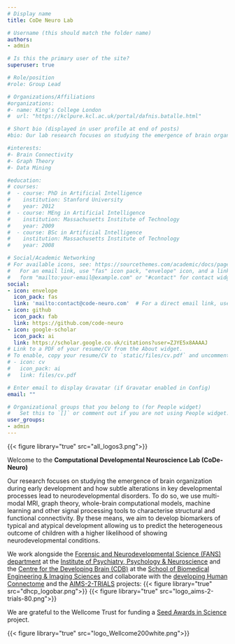 ```yaml
---
# Display name
title: CoDe Neuro Lab

# Username (this should match the folder name)
authors:
- admin

# Is this the primary user of the site?
superuser: true

# Role/position
#role: Group Lead

# Organizations/Affiliations
#organizations:
#- name: King's College London
#  url: "https://kclpure.kcl.ac.uk/portal/dafnis.batalle.html"

# Short bio (displayed in user profile at end of posts)
#bio: Our lab research focuses on studying the emergence of brain organization during early development and how subtle alterations in key developmental processes lead to neurodevelopmental disorders. To do so, we use multi-modal MRI, whole-brain computational models, graph theory and signal processing tools to characterise structural and functional connectivity. By these means, we aim to develop biomarkers of typical and atypical development allowing us to predict the heterogeneous outcome of children at risk of neurodevelopmental disorders.

#interests:
#- Brain Connectivity
#- Graph Theory
#- Data Mining

#education:
# courses:
#  - course: PhD in Artificial Intelligence
#    institution: Stanford University
#    year: 2012
#  - course: MEng in Artificial Intelligence
#    institution: Massachusetts Institute of Technology
#    year: 2009
#  - course: BSc in Artificial Intelligence
#    institution: Massachusetts Institute of Technology
#    year: 2008

# Social/Academic Networking
# For available icons, see: https://sourcethemes.com/academic/docs/page-builder/#icons
#   For an email link, use "fas" icon pack, "envelope" icon, and a link in the
#   form "mailto:your-email@example.com" or "#contact" for contact widget.
social:
- icon: envelope
  icon_pack: fas
  link: 'mailto:contact@code-neuro.com'  # For a direct email link, use "mailto:test@example.org".
- icon: github
  icon_pack: fab
  link: https://github.com/code-neuro 
- icon: google-scholar
  icon_pack: ai
  link: https://scholar.google.co.uk/citations?user=ZJYE5x8AAAAJ
# Link to a PDF of your resume/CV from the About widget.
# To enable, copy your resume/CV to `static/files/cv.pdf` and uncomment the lines below.
# - icon: cv
#   icon_pack: ai
#   link: files/cv.pdf

# Enter email to display Gravatar (if Gravatar enabled in Config)
email: ""

# Organizational groups that you belong to (for People widget)
#   Set this to `[]` or comment out if you are not using People widget.
user_groups:
- admin
---
```


{{< figure library="true" src="all_logos3.png">}}

Welcome to the **Computational Developmental Neuroscience Lab (CoDe-Neuro)** 

Our research focuses on studying the emergence of brain organization during early development and how subtle alterations in key developmental processes lead to neurodevelopmental disorders. To do so, we use multi-modal MRI, graph theory, whole-brain computational models, machine learning and other signal processing tools to characterise structural and functional connectivity. By these means, we aim to develop biomarkers of typical and atypical development allowing us to predict the heterogeneous outcome of children with a higher likelihood of showing neurodevelopmental conditions.

We work alongside the [Forensic and Neurodevelopmental Science (FANS) department](https://www.kcl.ac.uk/academic-psychiatry/about/departments/forensic-neurodevelopmental-sciences) at the [Institute of Psychiatry, Psychology & Neuroscience](https://www.kcl.ac.uk/ioppn) and the [Centre for the Developing Brain (CDB)](https://www.developingbrain.co.uk/about-the-centre-for-the-developing-brain/) at the [School of Biomedical Engineering & Imaging Sciences](https://www.kcl.ac.uk/bmeis) and collaborate with the [developing Human Connectome](http://www.developingconnectome.org) and the [AIMS-2-TRIALS](https://www.aims-2-trials.eu) projects: 
{{< figure library="true" src="dhcp_logobar.png">}}
{{< figure library="true" src="logo_aims-2-trials-80.png">}}

We are grateful to the Wellcome Trust for funding a [Seed Awards in Science](https://europepmc.org/grantfinder/grantdetails?query=pi%3A%22Batalle%2BD%22%2Bgid%3A%22217316%22%2Bga%3A%22Wellcome%20Trust%22) project.

{{< figure library="true" src="logo_Wellcome200white.png">}} 


